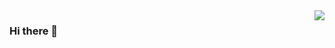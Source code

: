 <img align="right" src="https://github-readme-stats.vercel.app/api?username=oiramario&show_icons=true&icon_color=CE1D2D&text_color=718096&bg_color=ffffff&hide_title=true" />

### Hi there 👋

<!--
**oiramario/oiramario** is a ✨ _special_ ✨ repository because its `README.md` (this file) appears on your GitHub profile.

Here are some ideas to get you started:

- 🔭 I’m currently working on ...
- 🌱 I’m currently learning ...
- 👯 I’m looking to collaborate on ...
- 🤔 I’m looking for help with ...
- 💬 Ask me about ...
- 📫 How to reach me: ...
- 😄 Pronouns: ...
- ⚡ Fun fact: ...
-->

